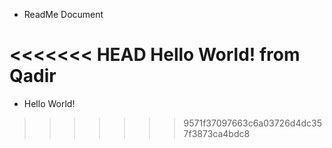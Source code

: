 * ReadMe Document

<<<<<<< HEAD
Hello World! from Qadir
=======
- Hello World!
>>>>>>> 9571f37097663c6a03726d4dc357f3873ca4bdc8
